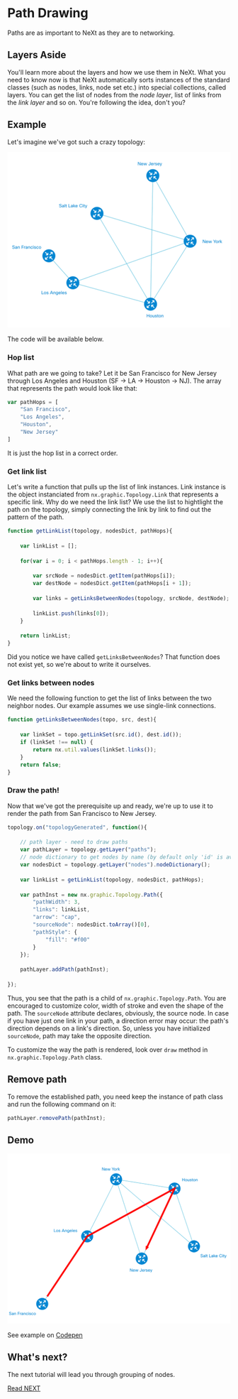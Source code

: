 # Path Drawing
Paths are as important to NeXt as they are to networking. 

## Layers Aside
You'll learn more about the layers and how we use them in NeXt. What you need to know now is that NeXt automatically sorts instances of the standard classes (such as nodes, links, node set etc.) into special collections, called layers. You can get the list of nodes from the *node layer*, list of links from the *link layer* and so on. You're following the idea, don't you?

## Example
Let's imagine we've got such a crazy topology:

![](../images/tutorial-003-04/topology-image.png)

The code will be available below.

### Hop list

What path are we going to take? Let it be San Francisco for New Jersey through Los Angeles and Houston (SF -> LA -> Houston -> NJ). The array that represents the path would look like that:

```JavaScript
var pathHops = [
	"San Francisco",
	"Los Angeles",
	"Houston",
	"New Jersey"
]
```

It is just the hop list in a correct order.

### Get link list
Let's write a function that pulls up the list of link instances. Link instance is the object instanciated from ```nx.graphic.Topology.Link``` that represents a specific link. Why do we need the link list? We use the list to hightlight the path on the topology, simply connecting the link by link to find out the pattern of the path.

```JavaScript
function getLinkList(topology, nodesDict, pathHops){

	var linkList = [];

	for(var i = 0; i < pathHops.length - 1; i++){

		var srcNode = nodesDict.getItem(pathHops[i]);
		var destNode = nodesDict.getItem(pathHops[i + 1]);

		var links = getLinksBetweenNodes(topology, srcNode, destNode);

		linkList.push(links[0]);
	}

	return linkList;
}
```

Did you notice we have called ```getLinksBetweenNodes```? That function does not exist yet, so we're about to write it ourselves.

### Get links between nodes

We need the following function to get the list of links between the two neighbor nodes. Our example assumes we use single-link connections.

```JavaScript
function getLinksBetweenNodes(topo, src, dest){

	var linkSet = topo.getLinkSet(src.id(), dest.id());
	if (linkSet !== null) {
		return nx.util.values(linkSet.links());
	}
	return false;
}
```

### Draw the path!

Now that we've got the prerequisite up and ready, we're up to use it to render the path from San Francisco to New Jersey.

```JavaScript
topology.on("topologyGenerated", function(){

	// path layer - need to draw paths
	var pathLayer = topology.getLayer("paths");
	// node dictionary to get nodes by name (by default only 'id' is available)
	var nodesDict = topology.getLayer("nodes").nodeDictionary();

	var linkList = getLinkList(topology, nodesDict, pathHops);

	var pathInst = new nx.graphic.Topology.Path({
		"pathWidth": 3,
		"links": linkList,
		"arrow": "cap",
		"sourceNode": nodesDict.toArray()[0],
		"pathStyle": {
			"fill": "#f00"
		}
	});

	pathLayer.addPath(pathInst);

});
```

Thus, you see that the path is a child of ```nx.graphic.Topology.Path```. You are encouraged to customize color, width of stroke and even the shape of the path. The ```sourceNode``` attribute declares, obviously, the source node. In case if you have just one link in your path, a direction error may occur: the path's direction depends on a link's direction. So, unless you have initialized ```sourceNode```, path may take the opposite direction.

To customize the way the path is rendered, look over ```draw``` method in ```nx.graphic.Topology.Path``` class.

## Remove path
To remove the established path, you need keep the instance of path class and run the following command on it:

```JavaScript
pathLayer.removePath(pathInst);
```

## Demo
![](../images/tutorial-003-04/topology-path.png)

See example on [Codepen](http://codepen.io/NEXTSUPPORT/pen/dpkjLY)

## What's next?
The next tutorial will lead you through grouping of nodes.

[Read NEXT](./tutorial-003-04.md)